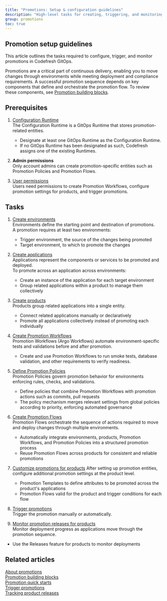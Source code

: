 ```yaml
---
title: "Promotions: Setup & configuration guidelines"
description: "High-level tasks for creating, triggering, and monitoring promotions"
group: promotions
toc: true
---
```


## Promotion setup guidelines
This article outlines the tasks required to configure, trigger, and monitor promotions in Codefresh GitOps.

Promotions are a critical part of continuous delivery, enabling you to move changes through environments while meeting deployment and compliance requirements. A successful promotion sequence depends on key components that define and orchestrate the promotion flow. To review these components, see [Promotion building blocks]({{site.baseurl}}/docs/promotions/promotion-components/).



## Prerequisites
1. [Configuration Runtime]({{site.baseurl}}/docs/installation/gitops/configuration-runtime/)  
   The Configuration Runtime is a GitOps Runtime that stores promotion-related entities.  
    * Designate at least one GitOps Runtime as the Configuration Runtime.  
    * If no GitOps Runtime has been designated as such, Codefresh assigns one of the existing Runtimes.
 
1. **Admin permissions**  
  Only account admins can create promotion-specific entities such as Promotion Policies and Promotion Flows.

1. [User permissions]({{site.baseurl}}/docs/administration/account-user-management/gitops-abac/)  
  Users need permissions to create Promotion Workflows, configure promotion settings for products, and trigger promotions.

## Tasks
1. [Create environments]({{site.baseurl}}/docs/environments/create-manage-environments/#create-environments)  
  Environments define the starting point and destination of promotions.   
  A promotion requires at least two environments:
    * Trigger environment, the source of the changes being promoted
    * Target environment, to which to promote the changes
  
1. [Create applications]({{site.baseurl}}/docs/deployments/gitops/create-application/#create-an-argo-cd-application)  
  Applications represent the components or services to be promoted and deployed.   
  To promote across an application across environments:  
    * Create an instance of the application for each target environment 
    * Group related applications within a product to manage them collectively

1. [Create products]({{site.baseurl}}/docs/products/create-product/)  
  Products group related applications into a single entity.
    * Connect related applications manually or declaratively
    * Promote all applications collectively instead of promoting each individually

1. [Create Promotion Workflows]({{site.baseurl}}/docs/promotions/promotion-workflow/)  
  Promotion Workflows (Argo Workflows) automate environment-specific tests and validations before and after promotion.
    * Create and use Promotion Workflows to run smoke tests, database validation, and other requirements to verify readiness.

1. [Define Promotion Policies]({{site.baseurl}}/docs/promotions/promotion-policy/)    
  Promotion Policies govern promotion behavior for environments enforcing rules, checks, and validations.
    * Define policies that combine Promotion Workflows with promotion actions such as commits, pull requests
    * The policy mechanism merges relevant settings from global policies according to priority, enforcing automated governance

1. [Create Promotion Flows]({{site.baseurl}}/docs/promotions/promotion-flow/)  
  Promotion Flows orchestrate the sequence of actions required to move and deploy changes through multiple environments.    
    * Automatically integrate environments, products, Promotion Workflows, and Promotion Policies into a structured promotion process
    * Reuse Promotion Flows across products for consistent and reliable promotions
  
1. [Customize promotions for products]({{site.baseurl}}/docs/promotions/product-promotion-props/) 
  After setting up promotion entities, configure additional promotion settings at the product level.  
    * Promotion Templates to define attributes to be promoted across the product's applications
    * Promotion Flows valid for the product and trigger conditions for each flow

1. [Trigger promotions]({{site.baseurl}}/docs/promotions/trigger-promotions/)  
  Trigger the promotion manually or automatically.  
  
1. [Monitor promotion releases for products]({{site.baseurl}}/docs/promotions/product-releases/)  
  Monitor deployment progress as applications move through the promotion sequence.   
  * Use the Releases feature for products to monitor deployments


## Related articles
[About promotions]({{site.baseurl}}/docs/promotions/promotions-overview/)  
[Promotion building blocks]({{site.baseurl}}/docs/promotions/promotion-components/)  
[Promotion quick starts]({{site.baseurl}}/gitops-quick-start/gitops-quick-start/#promoting-applications/)   
[Trigger promotions]({{site.baseurl}}/docs/promotions/trigger-promotions/)  
[Tracking product releases]({{site.baseurl}}/docs/promotions/product-releases/)  

